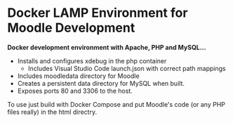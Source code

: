 # Docker LAMP Environment for Moodle Development

**Docker development environment with Apache, PHP and MySQL...**

* Installs and configures xdebug in the php container
  * Includes Visual Studio Code launch.json with correct path mappings
* Includes moodledata directory for Moodle
* Creates a persistent data directory for MySQL when built.
* Exposes ports 80 and 3306 to the host. 

To use just build with Docker Compose and put Moodle's code (or any PHP files really) in the html directry.
